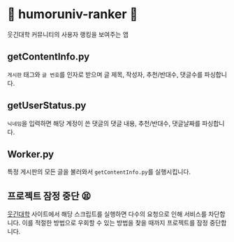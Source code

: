 # 📡 humoruniv-ranker 📡
웃긴대학 커뮤니티의 사용자 랭킹을 보여주는 앱

## getContentInfo.py
`게시판` 태그와 `글 번호`를 인자로 받으며 글 제목, 작성자, 추천/반대수, 댓글수를 파싱합니다.

## getUserStatus.py
`닉네임`을 입력하면 해당 계정이 쓴 댓글의 댓글 내용, 추천/반대수, 댓글날짜를 파싱합니다.

## Worker.py
특정 게시판의 모든 글을 불러와서 `getContentInfo.py`를 실행시킵니다.

## 프로젝트 잠정 중단 😫
[웃긴대학](http://web.humoruniv.com/main.html) 사이트에서 해당 스크립트를 실행하면 다수의 요청으로 인해 서비스를 차단합니다. 이를 적절한 방법으로 우회할 수 있는 방법을 찾을 때까지 프로젝트를 잠정 중단합니다.
